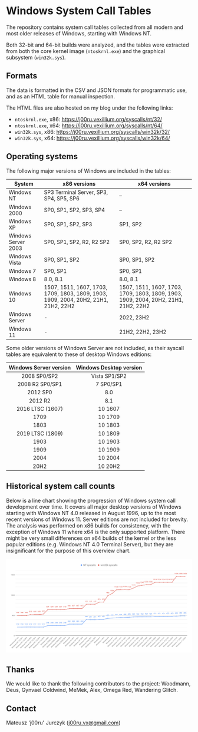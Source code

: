 # Windows System Call Tables

The repository contains system call tables collected from all modern and most older releases of Windows, starting with Windows NT.

Both 32-bit and 64-bit builds were analyzed, and the tables were extracted from both the core kernel image (`ntoskrnl.exe`) and the graphical subsystem (`win32k.sys`).

## Formats

The data is formatted in the CSV and JSON formats for programmatic use, and as an HTML table for manual inspection.

The HTML files are also hosted on my blog under the following links:

- `ntoskrnl.exe`, x86: https://j00ru.vexillium.org/syscalls/nt/32/
- `ntoskrnl.exe`, x64: https://j00ru.vexillium.org/syscalls/nt/64/
- `win32k.sys`, x86: https://j00ru.vexillium.org/syscalls/win32k/32/
- `win32k.sys`, x64: https://j00ru.vexillium.org/syscalls/win32k/64/

## Operating systems

The following major versions of Windows are included in the tables:

| System              | x86 versions                             | x64 versions                             |
|---------------------|------------------------------------------|------------------------------------------|
| Windows NT          | SP3 Terminal Server, SP3, SP4, SP5, SP6  | –                                        |
| Windows 2000        | SP0, SP1, SP2, SP3, SP4                  | –                                        |
| Windows XP          | SP0, SP1, SP2, SP3                       | SP1, SP2                                 |
| Windows Server 2003 | SP0, SP1, SP2, R2, R2 SP2                | SP0, SP2, R2, R2 SP2                     |
| Windows Vista       | SP0, SP1, SP2                            | SP0, SP1, SP2                            |
| Windows 7           | SP0, SP1                                 | SP0, SP1                                 |
| Windows 8           | 8.0, 8.1                                 | 8.0, 8.1                                 |
| Windows 10          | 1507, 1511, 1607, 1703, 1709, 1803, 1809, 1903, 1909, 2004, 20H2, 21H1, 21H2, 22H2 | 1507, 1511, 1607, 1703, 1709, 1803, 1809, 1903, 1909, 2004, 20H2, 21H1, 21H2, 22H2 |
| Windows Server      | -                                        | 2022, 23H2                               |
| Windows 11          | -                                        | 21H2, 22H2, 23H2                         |

Some older versions of Windows Server are not included, as their syscall tables are equivalent to these of desktop Windows editions:

| Windows Server version | Windows Desktop version |
|:----------------------:|:-----------------------:|
|      2008 SP0/SP2      |      Vista SP1/SP2      |
|    2008 R2 SP0/SP1     |        7 SP0/SP1        |
|        2012 SP0        |           8.0           |
|        2012 R2         |           8.1           |
|    2016 LTSC (1607)    |         10 1607         |
|          1709          |         10 1709         |
|          1803          |         10 1803         |
|    2019 LTSC (1809)    |         10 1809         |
|          1903          |         10 1903         |
|          1909          |         10 1909         |
|          2004          |         10 2004         |
|          20H2          |         10 20H2         |

## Historical system call counts

Below is a line chart showing the progression of Windows system call development over time. It covers all major desktop versions of Windows starting with Windows NT 4.0 released in August 1996, up to the most recent versions of Windows 11. Server editions are not included for brevity. The analysis was performed on x86 builds for consistency, with the exception of Windows 11 where x64 is the only supported platform. There might be very small differences on x64 builds of the kernel or the less popular editions (e.g. Windows NT 4.0 Terminal Server), but they are insignificant for the purpose of this overview chart.

![Historical system call counts](resources/chart.svg)

## Thanks

We would like to thank the following contributors to the project: Woodmann, Deus, Gynvael Coldwind, MeMek, Alex, Omega Red, Wandering Glitch.

## Contact

Mateusz 'j00ru' Jurczyk (j00ru.vx@gmail.com)
